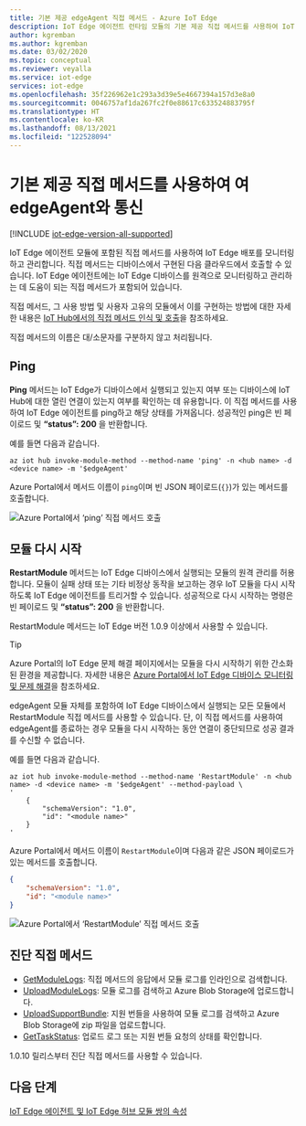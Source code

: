```yaml
---
title: 기본 제공 edgeAgent 직접 메서드 - Azure IoT Edge
description: IoT Edge 에이전트 런타임 모듈의 기본 제공 직접 메서드를 사용하여 IoT Edge 배포 모니터링 및 관리
author: kgremban
ms.author: kgremban
ms.date: 03/02/2020
ms.topic: conceptual
ms.reviewer: veyalla
ms.service: iot-edge
services: iot-edge
ms.openlocfilehash: 35f226962e1c293a3d39e5e4667394a157d3e8a0
ms.sourcegitcommit: 0046757af1da267fc2f0e88617c633524883795f
ms.translationtype: HT
ms.contentlocale: ko-KR
ms.lasthandoff: 08/13/2021
ms.locfileid: "122528094"
---
```

# <a name="communicate-with-edgeagent-using-built-in-direct-methods"></a>기본 제공 직접 메서드를 사용하여 여 edgeAgent와 통신

[!INCLUDE [iot-edge-version-all-supported](../../includes/iot-edge-version-all-supported.md)]

IoT Edge 에이전트 모듈에 포함된 직접 메서드를 사용하여 IoT Edge 배포를 모니터링하고 관리합니다. 직접 메서드는 디바이스에서 구현된 다음 클라우드에서 호출할 수 있습니다. IoT Edge 에이전트에는 IoT Edge 디바이스를 원격으로 모니터링하고 관리하는 데 도움이 되는 직접 메서드가 포함되어 있습니다.

직접 메서드, 그 사용 방법 및 사용자 고유의 모듈에서 이를 구현하는 방법에 대한 자세한 내용은 [IoT Hub에서의 직접 메서드 인식 및 호출](../iot-hub/iot-hub-devguide-direct-methods.md)을 참조하세요.

직접 메서드의 이름은 대/소문자를 구분하지 않고 처리됩니다.

## <a name="ping"></a>Ping

**Ping** 메서드는 IoT Edge가 디바이스에서 실행되고 있는지 여부 또는 디바이스에 IoT Hub에 대한 열린 연결이 있는지 여부를 확인하는 데 유용합니다. 이 직접 메서드를 사용하여 IoT Edge 에이전트를 ping하고 해당 상태를 가져옵니다. 성공적인 ping은 빈 페이로드 및 **“status”: 200** 을 반환합니다.

예를 들면 다음과 같습니다.

```azurecli
az iot hub invoke-module-method --method-name 'ping' -n <hub name> -d <device name> -m '$edgeAgent'
```

Azure Portal에서 메서드 이름이 `ping`이며 빈 JSON 페이로드(`{}`)가 있는 메서드를 호출합니다.

![Azure Portal에서 ‘ping’ 직접 메서드 호출](./media/how-to-edgeagent-direct-method/ping-direct-method.png)

## <a name="restart-module"></a>모듈 다시 시작

**RestartModule** 메서드는 IoT Edge 디바이스에서 실행되는 모듈의 원격 관리를 허용합니다. 모듈이 실패 상태 또는 기타 비정상 동작을 보고하는 경우 IoT 모듈을 다시 시작하도록 IoT Edge 에이전트를 트리거할 수 있습니다. 성공적으로 다시 시작하는 명령은 빈 페이로드 및 **“status”: 200** 을 반환합니다.

RestartModule 메서드는 IoT Edge 버전 1.0.9 이상에서 사용할 수 있습니다.

>[!TIP]
>Azure Portal의 IoT Edge 문제 해결 페이지에서는 모듈을 다시 시작하기 위한 간소화된 환경을 제공합니다. 자세한 내용은 [Azure Portal에서 IoT Edge 디바이스 모니터링 및 문제 해결](troubleshoot-in-portal.md)을 참조하세요.

edgeAgent 모듈 자체를 포함하여 IoT Edge 디바이스에서 실행되는 모든 모듈에서 RestartModule 직접 메서드를 사용할 수 있습니다. 단, 이 직접 메서드를 사용하여 edgeAgent를 종료하는 경우 모듈을 다시 시작하는 동안 연결이 중단되므로 성공 결과를 수신할 수 없습니다.

예를 들면 다음과 같습니다.

```azurecli
az iot hub invoke-module-method --method-name 'RestartModule' -n <hub name> -d <device name> -m '$edgeAgent' --method-payload \
'
    {
        "schemaVersion": "1.0",
        "id": "<module name>"
    }
'
```

Azure Portal에서 메서드 이름이 `RestartModule`이며 다음과 같은 JSON 페이로드가 있는 메서드를 호출합니다.

```json
{
    "schemaVersion": "1.0",
    "id": "<module name>"
}
```

![Azure Portal에서 ‘RestartModule’ 직접 메서드 호출](./media/how-to-edgeagent-direct-method/restartmodule-direct-method.png)

## <a name="diagnostic-direct-methods"></a>진단 직접 메서드

* [GetModuleLogs](how-to-retrieve-iot-edge-logs.md#retrieve-module-logs): 직접 메서드의 응답에서 모듈 로그를 인라인으로 검색합니다.
* [UploadModuleLogs](how-to-retrieve-iot-edge-logs.md#upload-module-logs): 모듈 로그를 검색하고 Azure Blob Storage에 업로드합니다.
* [UploadSupportBundle](how-to-retrieve-iot-edge-logs.md#upload-support-bundle-diagnostics): 지원 번들을 사용하여 모듈 로그를 검색하고 Azure Blob Storage에 zip 파일을 업로드합니다.
* [GetTaskStatus](how-to-retrieve-iot-edge-logs.md#get-upload-request-status): 업로드 로그 또는 지원 번들 요청의 상태를 확인합니다.

1\.0.10 릴리스부터 진단 직접 메서드를 사용할 수 있습니다.

## <a name="next-steps"></a>다음 단계

[IoT Edge 에이전트 및 IoT Edge 허브 모듈 쌍의 속성](module-edgeagent-edgehub.md)
